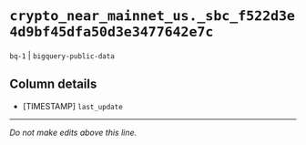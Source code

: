 # `crypto_near_mainnet_us._sbc_f522d3e4d9bf45dfa50d3e3477642e7c`
`bq-1` | `bigquery-public-data`

## Column details
* [TIMESTAMP] `last_update`

-------------------------------------------------------------------------------
*Do not make edits above this line.*
